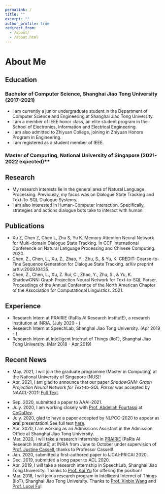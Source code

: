 ```yaml
---
permalink: /
title: ""
excerpt: ""
author_profile: true
redirect_from: 
  - /about/
  - /about.html
---
```


# About Me

## Education
### Bachelor of Computer Science, Shanghai Jiao Tong University (2017-2021)
+ I am currently a junior undergraduate student in the Department of Computer Science and Engineering at Shanghai Jiao Tong University. 
+ I am a member of IEEE honor class, an elite student program in the School of Electronics, Information and Electrical Engineering.
+ I am also admitted to Zhiyuan College, joining in Zhiyuan Honors Program in Engineering.
+ I am registered as a student member of IEEE.

### Master of Computing, National University of Singapore (2021-2022 expected)**

## Research 
+ My research interests lie in the general area of Natural Language Processing. Previously, my focus was on Dialogue State Tracking and Text-To-SQL Dialogue Systems.
+ I am also interested in Human-Computer Interaction. Specifically, strategies and actions dialogue bots take to interact with human.

## Publications
+ Xu Z, Chen Z, Chen L, Zhu S, Yu K. Memory Attention Neural Network for Multi-domain Dialogue State Tracking. In CCF International Conference on Natural Language Processing and Chinese Computing. 2020.
+ Chen, Z., Chen, L., Xu, Z., Zhao, Y., Zhu, S., & Yu, K. CREDIT: Coarse-to-Fine Sequence Generation for Dialogue State Tracking. arXiv preprint arXiv:2009.10435.
+ Chen, Z., Chen, L., Xu, Z. Rui, C., Zhao, Y., Zhu, S., & Yu, K. ShadowGNN: Graph Projection Neural Network for Text-to-SQL Parser. Proceedings of the Annual Conference of the North American Chapter of the Association for Computational Linguistics. 2021.

## Experience
+ Research Intern at PRAIRIE (PaRis AI Research InstitutE), a research institution at INRIA. (July 2020 - )
+ Research Intern at SpeechLab, Shanghai Jiao Tong University. (Apr 2019 - )
+ Research Intern at Intelligent Internet of Things (IIoT), Shanghai Jiao Tong University. (Mar 2018 - Apr 2019)

## Recent News
+ May. 2021, I will join the graduate programme (Master in Computing) at the National University of Singapore (NUS)!
+ Apr. 2021, I am glad to announce that our paper *ShadowGNN: Graph Projection Neural Network for Text-to-SQL Parser* was accepted by NAACL-2021! [Full Text](https://arxiv.org/pdf/2104.04689.pdf).
<!-- + Nov. 2020, I am applying to grad schools around the world! Refer to [here](https://zihan.life/2021fall)(list of programs with no order of preference) for more information. -->
+ Sep. 2020, submitted a paper to AAAI-2021.
+ July. 2020, I am working closely with [Prof. Abdellah Fourtassi](https://sites.google.com/site/fourtassi/home) at [CoCoDev](https://afourtassi.github.io/cocodev/).
+ July. 2020, glad to have a paper accepted by NLPCC-2020 to appear as **oral** presentation! See full text [here](https://link.springer.com/chapter/10.1007/978-3-030-60450-9_4).
+ Apr. 2020, I am working as an Admissions Assistant in the Admission Office at Shanghai Jiao Tong University.
+ Mar. 2020, I will take a research internship in [PRAIRIE](http://prairie-institute.fr/) (PaRis AI Research InstitutE) at INRIA from June to October under supervision of [Prof. Justine Cassell](http://www.justinecassell.com), thanks to Professor Cassell!
+ Jan. 2020, submitted a first-authored paper to IJCAI-PRICAI 2020.
+ Dec. 2019, submitted a long paper to ACL 2020.
+ Apr. 2019, I will take a research internship in SpeechLab, Shanghai Jiao Tong University. Thanks to [Prof. Kai Yu](https://speechlab.sjtu.edu.cn/members/kai_yu) for offering the position!
+ Mar. 2018, I will join a research program in Intelligent Internet of Things (IIoT), Shanghai Jiao Tong University. Thanks to [Prof. Xinbin Wang](http://www.cs.sjtu.edu.cn/~wang-xb/) and [Prof. Luoyi Fu](http://www.cs.sjtu.edu.cn/~fu-ly/index.html)!
